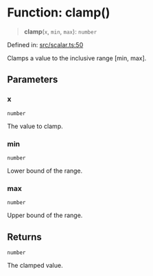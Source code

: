 # Function: clamp()

> **clamp**(`x`, `min`, `max`): `number`

Defined in: [src/scalar.ts:50](https://github.com/rndelpuerto/lenguados/blob/3db26e60cf924a3f02d7d869c59509fd2fa87c96/packages/math2d/src/scalar.ts#L50)

Clamps a value to the inclusive range [min, max].

## Parameters

### x

`number`

The value to clamp.

### min

`number`

Lower bound of the range.

### max

`number`

Upper bound of the range.

## Returns

`number`

The clamped value.
